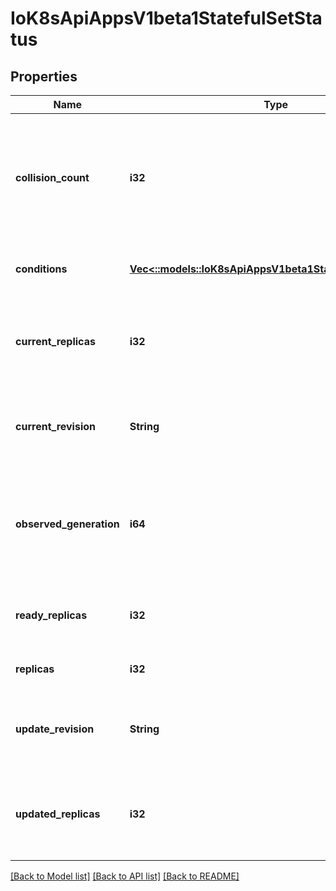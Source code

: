 # IoK8sApiAppsV1beta1StatefulSetStatus

## Properties
Name | Type | Description | Notes
------------ | ------------- | ------------- | -------------
**collision_count** | **i32** | collisionCount is the count of hash collisions for the StatefulSet. The StatefulSet controller uses this field as a collision avoidance mechanism when it needs to create the name for the newest ControllerRevision. | [optional] 
**conditions** | [**Vec<::models::IoK8sApiAppsV1beta1StatefulSetCondition>**](io.k8s.api.apps.v1beta1.StatefulSetCondition.md) | Represents the latest available observations of a statefulset's current state. | [optional] 
**current_replicas** | **i32** | currentReplicas is the number of Pods created by the StatefulSet controller from the StatefulSet version indicated by currentRevision. | [optional] 
**current_revision** | **String** | currentRevision, if not empty, indicates the version of the StatefulSet used to generate Pods in the sequence [0,currentReplicas). | [optional] 
**observed_generation** | **i64** | observedGeneration is the most recent generation observed for this StatefulSet. It corresponds to the StatefulSet's generation, which is updated on mutation by the API Server. | [optional] 
**ready_replicas** | **i32** | readyReplicas is the number of Pods created by the StatefulSet controller that have a Ready Condition. | [optional] 
**replicas** | **i32** | replicas is the number of Pods created by the StatefulSet controller. | 
**update_revision** | **String** | updateRevision, if not empty, indicates the version of the StatefulSet used to generate Pods in the sequence [replicas-updatedReplicas,replicas) | [optional] 
**updated_replicas** | **i32** | updatedReplicas is the number of Pods created by the StatefulSet controller from the StatefulSet version indicated by updateRevision. | [optional] 

[[Back to Model list]](../README.md#documentation-for-models) [[Back to API list]](../README.md#documentation-for-api-endpoints) [[Back to README]](../README.md)


